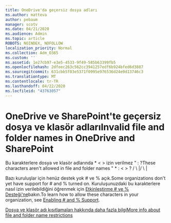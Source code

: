 ```yaml
---
title: OneDrive'da geçersiz dosya adları
ms.author: matteva
author: pebaum
manager: scotv
ms.date: 04/21/2020
ms.audience: Admin
ms.topic: article
ROBOTS: NOINDEX, NOFOLLOW
localization_priority: Normal
ms.collection: Adm_O365
ms.custom: ''
ms.assetid: 1e27cb97-e3e5-4533-9f49-585b63399fb5
ms.openlocfilehash: 2dfeec263c562cc3941257edf6b924bfed6d3887
ms.sourcegitcommit: 631cbb5f03e5371f0995e976536d24e9d13746c3
ms.translationtype: MT
ms.contentlocale: tr-TR
ms.lasthandoff: 04/22/2020
ms.locfileid: "43763057"
---
```

# <a name="invalid-file-and-folder-names-in-onedrive-and-sharepoint"></a><span data-ttu-id="09825-102">OneDrive ve SharePoint'te geçersiz dosya ve klasör adları</span><span class="sxs-lookup"><span data-stu-id="09825-102">Invalid file and folder names in OneDrive and SharePoint</span></span>

<span data-ttu-id="09825-103">Bu karakterlere dosya ve klasör adlarında \* \< \> izin verilmez " : ?</span><span class="sxs-lookup"><span data-stu-id="09825-103">These characters aren't allowed in file and folder names " \* : \< \> ?</span></span> <span data-ttu-id="09825-104">/ \ |</span><span class="sxs-lookup"><span data-stu-id="09825-104">/ \ |</span></span> 
  
<span data-ttu-id="09825-105">Bazı kuruluşlar için henüz destek yok # ve % açık.</span><span class="sxs-lookup"><span data-stu-id="09825-105">Some organizations don't yet have support for # and % turned on.</span></span> <span data-ttu-id="09825-106">Kuruluşunuzdaki bu karakterlere nasıl izin verilebildiğini öğrenmek için [Etkinleştirme # ve % Desteği'ne](https://go.microsoft.com/fwlink/?linkid=862611)bakın.</span><span class="sxs-lookup"><span data-stu-id="09825-106">To learn how to allow these characters in your organization, see [Enabling # and % Support](https://go.microsoft.com/fwlink/?linkid=862611).</span></span> 
  
[<span data-ttu-id="09825-107">Dosya ve klasör adı kısıtlamaları hakkında daha fazla bilgi</span><span class="sxs-lookup"><span data-stu-id="09825-107">More info about file and folder name restrictions</span></span>](https://go.microsoft.com/fwlink/?linkid=866430)
  

